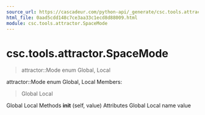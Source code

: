 ```yaml
---
source_url: https://cascadeur.com/python-api/_generate/csc.tools.attractor.SpaceMode.html
html_file: 0aad5cdd148c7ce3aa33c1ecd8d88009.html
module: csc.tools.attractor.SpaceMode
---
```


# csc.tools.attractor.SpaceMode 

> attractor::Mode enum
> Global, Local

attractor::Mode enum Global, Local Members:
> Global
> Local

Global Local Methods __init__ (self, value) Attributes Global Local name value